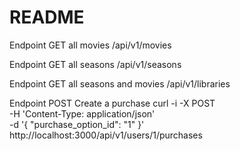 # README

Endpoint GET all movies
/api/v1/movies

Endpoint GET all seasons
/api/v1/seasons

Endpoint GET all seasons and movies
/api/v1/libraries

Endpoint POST Create a purchase
curl -i -X POST                                                              \
     -H 'Content-Type: application/json'                                     \
     -d '{ "purchase_option_id": "1" }' \
     http://localhost:3000/api/v1/users/1/purchases

